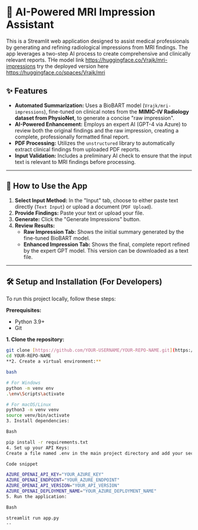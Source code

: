 # 🧠 AI-Powered MRI Impression Assistant

This is a Streamlit web application designed to assist medical professionals by generating and refining radiological impressions from MRI findings. The app leverages a two-step AI process to create comprehensive and clinically relevant reports.
THe model link https://huggingface.co/Vrajk/mri-impressions
try the deployed version here https://huggingface.co/spaces/Vrajk/mri


## ✨ Features

- **Automated Summarization:** Uses a BioBART model (`Vrajk/mri-impressions`), fine-tuned on clinical notes from the **MIMIC-IV Radiology dataset from PhysioNet**, to generate a concise "raw impression".
- **AI-Powered Enhancement:** Employs an expert AI (GPT-4 via Azure) to review both the original findings and the raw impression, creating a complete, professionally formatted final report.
- **PDF Processing:** Utilizes the `unstructured` library to automatically extract clinical findings from uploaded PDF reports.
- **Input Validation:** Includes a preliminary AI check to ensure that the input text is relevant to MRI findings before processing.

---

## 🚀 How to Use the App

1.  **Select Input Method:** In the "Input" tab, choose to either paste text directly (`Text Input`) or upload a document (`PDF Upload`).
2.  **Provide Findings:** Paste your text or upload your file.
3.  **Generate:** Click the "Generate Impressions" button.
4.  **Review Results:**
    - **Raw Impression Tab:** Shows the initial summary generated by the fine-tuned BioBART model.
    - **Enhanced Impression Tab:** Shows the final, complete report refined by the expert GPT model. This version can be downloaded as a text file.

---

## 🛠️ Setup and Installation (For Developers)

To run this project locally, follow these steps:

**Prerequisites:**
- Python 3.9+
- Git

**1. Clone the repository:**
```bash
git clone [https://github.com/YOUR-USERNAME/YOUR-REPO-NAME.git](https://github.com/YOUR-USERNAME/YOUR-REPO-NAME.git)
cd YOUR-REPO-NAME
**2. Create a virtual environment:**

bash

# For Windows
python -m venv env
.\env\Scripts\activate

# For macOS/Linux
python3 -m venv venv
source venv/bin/activate
3. Install dependencies:

Bash

pip install -r requirements.txt
4. Set up your API Keys:
Create a file named .env in the main project directory and add your secret keys. This file should not be committed to Git.

Code snippet

AZURE_OPENAI_API_KEY="YOUR_AZURE_KEY"
AZURE_OPENAI_ENDPOINT="YOUR_AZURE_ENDPOINT"
AZURE_OPENAI_API_VERSION="YOUR_API_VERSION"
AZURE_OPENAI_DEPLOYMENT_NAME="YOUR_AZURE_DEPLOYMENT_NAME"
5. Run the application:

Bash

streamlit run app.py
--
